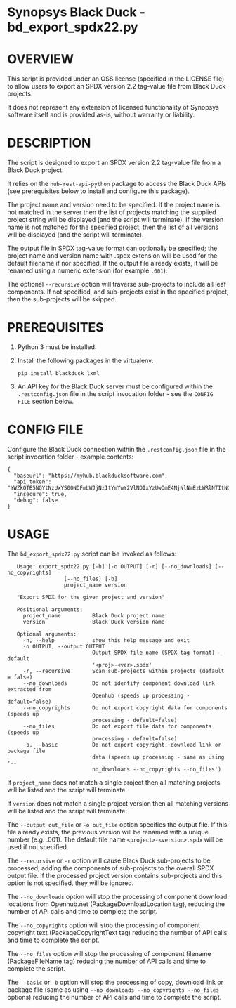 # Synopsys Black Duck - bd_export_spdx22.py
# OVERVIEW

This script is provided under an OSS license (specified in the LICENSE file) to allow users to export an SPDX version 2.2 tag-value file from Black Duck projects.

It does not represent any extension of licensed functionality of Synopsys software itself and is provided as-is, without warranty or liability.

# DESCRIPTION

The script is designed to export an SPDX version 2.2 tag-value file from a Black Duck project.

It relies on the `hub-rest-api-python` package to access the Black Duck APIs (see prerequisites below to install and configure this package).

The project name and version need to be specified. If the project name is not matched in the server then the list of projects matching the supplied project string will be displayed (and the script will terminate). If the version name is not matched for the specified project, then the list of all versions will be displayed  (and the script will terminate).

The output file in SPDX tag-value format can optionally be specified; the project name and version name with .spdx extension will be used for the default filename if nor specified. If the output file already exists, it will be renamed using a numeric extension (for example `.001`).

The optional `--recursive` option will traverse sub-projects to include all leaf components. If not specified, and sub-projects exist in the specified project, then the sub-projects will be skipped.

# PREREQUISITES

1. Python 3 must be installed.

1. Install the following packages in the virtualenv:

       pip install blackduck lxml

1. An API key for the Black Duck server must be configured within the `.restconfig.json` file in the script invocation folder - see the `CONFIG FILE` section below.

# CONFIG FILE

Configure the Black Duck connection within the `.restconfig.json` file in the script invocation folder - example contents:

    {
      "baseurl": "https://myhub.blackducksoftware.com",
      "api_token": "YWZkOTE5NGYtNzUxYS00NDFmLWJjNzItYmYwY2VlNDIxYzUwOmE4NjNlNmEzLWRlNTItNGFiMC04YTYwLWRBBWQ2MDFXXjA0Mg==",
      "insecure": true,
      "debug": false
    }

# USAGE

The `bd_export_spdx22.py` script can be invoked as follows:

       Usage: export_spdx22.py [-h] [-o OUTPUT] [-r] [--no_downloads] [--no_copyrights]
                      [--no_files] [-b]
                      project_name version

       "Export SPDX for the given project and version"

       Positional arguments:
         project_name          Black Duck project name
         version               Black Duck version name

       Optional arguments:
         -h, --help            show this help message and exit
         -o OUTPUT, --output OUTPUT
                               Output SPDX file name (SPDX tag format) - default
                               '<proj>-<ver>.spdx'
         -r, --recursive       Scan sub-projects within projects (default = false)
         --no_downloads        Do not identify component download link extracted from
                               Openhub (speeds up processing - default=false)
         --no_copyrights       Do not export copyright data for components (speeds up
                               processing - default=false)
         --no_files            Do not export file data for components (speeds up
                               processing - default=false)
         -b, --basic           Do not export copyright, download link or package file
                               data (speeds up processing - same as using '--
                               no_downloads --no_copyrights --no_files')

If `project_name` does not match a single project then all matching projects will be listed and the script will terminate.

If `version` does not match a single project version then all matching versions will be listed and the script will terminate.

The `--output out_file` or `-o out_file` option specifies the output file. If this file already exists, the previous version will be renamed with a unique number (e.g. .001). The default file name `<project>-<version>.spdx` will be used if not specified.

The `--recursive` or `-r` option will cause Black Duck sub-projects to be processed, adding the components of sub-projects to the overall SPDX output file. If the processed project version contains sub-projects and this option is not specified, they will be ignored.

The `--no_downloads` option will stop the processing of component download locations from Openhub.net (PackageDownloadLocation tag), reducing the number of API calls and time to complete the script.

The `--no_copyrights` option will stop the processing of component copyright text (PackageCopyrightText tag) reducing the number of API calls and time to complete the script.

The `--no_files` option will stop the processing of component filename (PackageFileName tag) reducing the number of API calls and time to complete the script.

The `--basic` or `-b` option will stop the processing of copy, download link or package file (same as using `--no_downloads --no_copyrights --no_files` options) reducing the number of API calls and time to complete the script.
